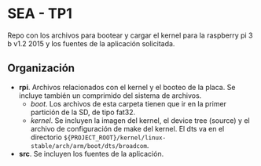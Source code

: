 # SEA - TP1

Repo con los archivos para bootear y cargar el kernel para la raspberry pi 3 b v1.2 2015 y los fuentes de la aplicación solicitada.

## Organización

* **rpi**. Archivos relacionados con el kernel y el booteo de la placa. Se incluye también un comprimido del sistema de archivos.
    * *boot*. Los archivos de esta carpeta tienen que ir en la primer partición de la SD, de tipo fat32.
    * *kernel*. Se incluyen la imagen del kernel, el device tree (source) y el archivo de configuración de make del kernel. El dts va en el directorio `${PROJECT_ROOT}/kernel/linux-stable/arch/arm/boot/dts/broadcom`.
* **src**. Se incluyen los fuentes de la aplicación.
